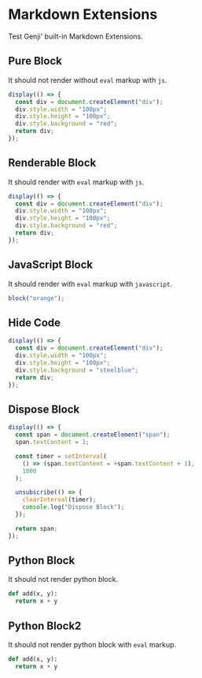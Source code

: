# Markdown Extensions

Test Genji' built-in Markdown Extensions.

## Pure Block

It should not render without `eval` markup with `js`.

```js
display(() => {
  const div = document.createElement("div");
  div.style.width = "100px";
  div.style.height = "100px";
  div.style.background = "red";
  return div;
});
```

## Renderable Block

It should render with `eval` markup with `js`.

```js eval {0,4}
display(() => {
  const div = document.createElement("div");
  div.style.width = "100px";
  div.style.height = "100px";
  div.style.background = "red";
  return div;
});
```

## JavaScript Block

It should render with `eval` markup with `javascript`.

```javascript eval
block("orange");
```

## Hide Code

```js eval code=false
display(() => {
  const div = document.createElement("div");
  div.style.width = "100px";
  div.style.height = "100px";
  div.style.background = "steelblue";
  return div;
});
```

## Dispose Block

```js eval
display(() => {
  const span = document.createElement("span");
  span.textContent = 1;

  const timer = setInterval(
    () => (span.textContent = +span.textContent + 1),
    1000
  );

  unsubscribe(() => {
    clearInterval(timer);
    console.log("Dispose Block");
  });

  return span;
});
```

## Python Block

It should not render python block.

```python
def add(x, y):
  return x + y
```

## Python Block2

It should not render python block with `eval` markup.

```python eval
def add(x, y):
  return x + y
```
